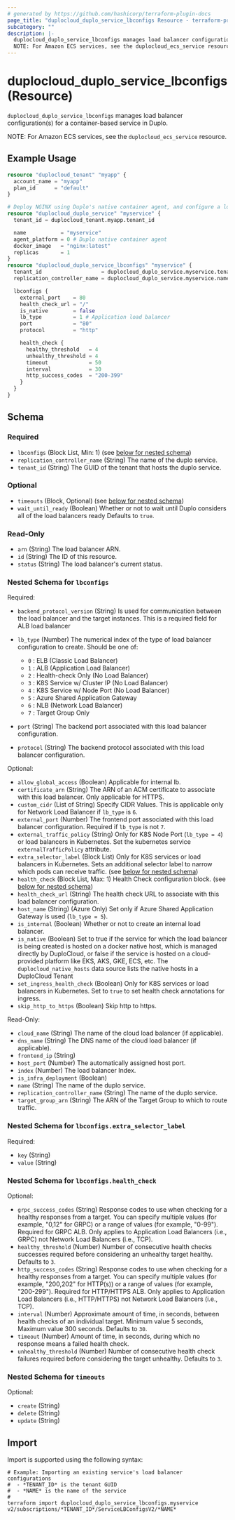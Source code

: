 ```yaml
---
# generated by https://github.com/hashicorp/terraform-plugin-docs
page_title: "duplocloud_duplo_service_lbconfigs Resource - terraform-provider-duplocloud"
subcategory: ""
description: |-
  duplocloud_duplo_service_lbconfigs manages load balancer configuration(s) for a container-based service in Duplo.
  NOTE: For Amazon ECS services, see the duplocloud_ecs_service resource.
---
```


# duplocloud_duplo_service_lbconfigs (Resource)

`duplocloud_duplo_service_lbconfigs` manages load balancer configuration(s) for a container-based service in Duplo.

NOTE: For Amazon ECS services, see the `duplocloud_ecs_service` resource.

## Example Usage

```terraform
resource "duplocloud_tenant" "myapp" {
  account_name = "myapp"
  plan_id      = "default"
}

# Deploy NGINX using Duplo's native container agent, and configure a load balancer.
resource "duplocloud_duplo_service" "myservice" {
  tenant_id = duplocloud_tenant.myapp.tenant_id

  name           = "myservice"
  agent_platform = 0 # Duplo native container agent
  docker_image   = "nginx:latest"
  replicas       = 1
}
resource "duplocloud_duplo_service_lbconfigs" "myservice" {
  tenant_id                   = duplocloud_duplo_service.myservice.tenant_id
  replication_controller_name = duplocloud_duplo_service.myservice.name

  lbconfigs {
    external_port    = 80
    health_check_url = "/"
    is_native        = false
    lb_type          = 1 # Application load balancer
    port             = "80"
    protocol         = "http"

    health_check {
      healthy_threshold   = 4
      unhealthy_threshold = 4
      timeout             = 50
      interval            = 30
      http_success_codes  = "200-399"
    }
  }
}
```

<!-- schema generated by tfplugindocs -->
## Schema

### Required

- `lbconfigs` (Block List, Min: 1) (see [below for nested schema](#nestedblock--lbconfigs))
- `replication_controller_name` (String) The name of the duplo service.
- `tenant_id` (String) The GUID of the tenant that hosts the duplo service.

### Optional

- `timeouts` (Block, Optional) (see [below for nested schema](#nestedblock--timeouts))
- `wait_until_ready` (Boolean) Whether or not to wait until Duplo considers all of the load balancers ready Defaults to `true`.

### Read-Only

- `arn` (String) The load balancer ARN.
- `id` (String) The ID of this resource.
- `status` (String) The load balancer's current status.

<a id="nestedblock--lbconfigs"></a>
### Nested Schema for `lbconfigs`

Required:

- `backend_protocol_version` (String) Is used for communication between the load balancer and the target instances. This is a required field for ALB load balancer
- `lb_type` (Number) The numerical index of the type of load balancer configuration to create.
Should be one of:

   - `0` : ELB (Classic Load Balancer)
   - `1` : ALB (Application Load Balancer)
   - `2` : Health-check Only (No Load Balancer)
   - `3` : K8S Service w/ Cluster IP (No Load Balancer)
   - `4` : K8S Service w/ Node Port (No Load Balancer)
   - `5` : Azure Shared Application Gateway
   - `6` : NLB (Network Load Balancer)
   - `7` : Target Group Only
- `port` (String) The backend port associated with this load balancer configuration.
- `protocol` (String) The backend protocol associated with this load balancer configuration.

Optional:

- `allow_global_access` (Boolean) Applicable for internal lb.
- `certificate_arn` (String) The ARN of an ACM certificate to associate with this load balancer.  Only applicable for HTTPS.
- `custom_cidr` (List of String) Specify CIDR Values. This is applicable only for Network Load Balancer if `lb_type` is `6`.
- `external_port` (Number) The frontend port associated with this load balancer configuration. Required if `lb_type` is not `7`.
- `external_traffic_policy` (String) Only for K8S Node Port (`lb_type = 4`) or load balancers in Kubernetes.  Set the kubernetes service `externalTrafficPolicy` attribute.
- `extra_selector_label` (Block List) Only for K8S services or load balancers in Kubernetes.  Sets an additional selector label to narrow which pods can receive traffic. (see [below for nested schema](#nestedblock--lbconfigs--extra_selector_label))
- `health_check` (Block List, Max: 1) Health Check configuration block. (see [below for nested schema](#nestedblock--lbconfigs--health_check))
- `health_check_url` (String) The health check URL to associate with this load balancer configuration.
- `host_name` (String) (Azure Only) Set only if Azure Shared Application Gateway is used (`lb_type = 5`).
- `is_internal` (Boolean) Whether or not to create an internal load balancer.
- `is_native` (Boolean) Set to true if the service for which the load balancer is being created is hosted on a docker native host, which is managed directly by DuploCloud, or false if the service is hosted on a cloud-provided platform like EKS, AKS, GKE, ECS, etc. The `duplocloud_native_hosts` data source lists the native hosts in a DuploCloud Tenant
- `set_ingress_health_check` (Boolean) Only for K8S services or load balancers in Kubernetes.  Set to `true` to set health check annotations for ingress.
- `skip_http_to_https` (Boolean) Skip http to https.

Read-Only:

- `cloud_name` (String) The name of the cloud load balancer (if applicable).
- `dns_name` (String) The DNS name of the cloud load balancer (if applicable).
- `frontend_ip` (String)
- `host_port` (Number) The automatically assigned host port.
- `index` (Number) The load balancer Index.
- `is_infra_deployment` (Boolean)
- `name` (String) The name of the duplo service.
- `replication_controller_name` (String) The name of the duplo service.
- `target_group_arn` (String) The ARN of the Target Group to which to route traffic.

<a id="nestedblock--lbconfigs--extra_selector_label"></a>
### Nested Schema for `lbconfigs.extra_selector_label`

Required:

- `key` (String)
- `value` (String)


<a id="nestedblock--lbconfigs--health_check"></a>
### Nested Schema for `lbconfigs.health_check`

Optional:

- `grpc_success_codes` (String) Response codes to use when checking for a healthy responses from a target. You can specify multiple values (for example, "0,12" for GRPC) or a range of values (for example, "0-99"). Required for GRPC ALB. Only applies to Application Load Balancers (i.e., GRPC) not Network Load Balancers (i.e., TCP).
- `healthy_threshold` (Number) Number of consecutive health checks successes required before considering an unhealthy target healthy. Defaults to `3`.
- `http_success_codes` (String) Response codes to use when checking for a healthy responses from a target. You can specify multiple values (for example, "200,202" for HTTP(s)) or a range of values (for example, "200-299"). Required for HTTP/HTTPS ALB. Only applies to Application Load Balancers (i.e., HTTP/HTTPS) not Network Load Balancers (i.e., TCP).
- `interval` (Number) Approximate amount of time, in seconds, between health checks of an individual target. Minimum value 5 seconds, Maximum value 300 seconds. Defaults to `30`.
- `timeout` (Number) Amount of time, in seconds, during which no response means a failed health check.
- `unhealthy_threshold` (Number) Number of consecutive health check failures required before considering the target unhealthy. Defaults to `3`.



<a id="nestedblock--timeouts"></a>
### Nested Schema for `timeouts`

Optional:

- `create` (String)
- `delete` (String)
- `update` (String)

## Import

Import is supported using the following syntax:

```shell
# Example: Importing an existing service's load balancer configurations
#  - *TENANT_ID* is the tenant GUID
#  - *NAME* is the name of the service
#
terraform import duplocloud_duplo_service_lbconfigs.myservice v2/subscriptions/*TENANT_ID*/ServiceLBConfigsV2/*NAME*
```
